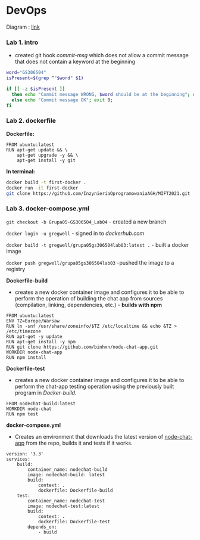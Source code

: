 # DevOps

Diagram : [link](https://raw.githubusercontent.com/gregwell/university-notes/main/english/devops/images/diagram.png)

### Lab 1. intro

- created git hook *commit-msg* which does not allow a commit message that does not contain a keyword at the beginning

```bash
word="GS306504"
isPresent=$(grep ^"$word" $1)

if [[ -z $isPresent ]]
  then echo "Commit message WRONG, $word should be at the beginning"; exit 1;
  else echo "Commit message OK"; exit 0;
fi
```

### Lab 2. dockerfile

**Dockerfile:**

```docker
FROM ubuntu:latest
RUN apt-get update && \
    apt-get upgrade -y && \
    apt-get install -y git
```

**In terminal:**

```bash
docker build -t first-docker .
docker run -it first-docker
git clone https://github.com/InzynieriaOprogramowaniaAGH/MIFT2021.git
```

### Lab 3. docker-compose.yml

`git checkout -b Grupa05-GS306504_Lab04` - created a new branch 

`docker login -u gregwell` - signed in to *dockerhub.com*

`docker build -t gregwell/grupa05gs306504lab03:latest .` - built a docker image

`docker push gregwell/grupa05gs306504lab03` -pushed the image to a registry

**Dockerfile-build**

- creates a new docker container image and configures it to be able to perform the operation of building the chat app from sources (compilation, linking, dependencies, etc.) - **builds with npm**

```docker
FROM ubuntu:latest
ENV TZ=Europe/Warsaw
RUN ln -snf /usr/share/zoneinfo/$TZ /etc/localtime && echo &TZ > /etc/timezone
RUN apt-get -y update
RUN apt-get install -y npm
RUN git clone https://github.com/binhxn/node-chat-app.git
WORKDIR node-chat-app
RUN npm install
```

**Dockerfile-test**

- creates a new docker container image and configures it to be able to perform the chat-app testing operation using the previously built program in *Docker-build*.

```docker
FROM nodechat-build:latest
WORKDIR node-chat
RUN npm test
```

**docker-compose.yml**

- Creates an environment that downloads the latest version of [node-chat-app](https://github.com/binhxn/node-chat-app.git) from the repo, builds it and tests if it works.

```docker
version: '3.3'
services: 
    build:
        container_name: nodechat-build
        image: nodechat-build: latest
        build: 
            context: .
            dockerfile: Dockerfile-build
    test: 
        container_name: nodechat-test
        image: nodechat-test:latest
        build: 
            context: .
            dockerfile: Dockerfile-test
        depends_on:
            - build
```
